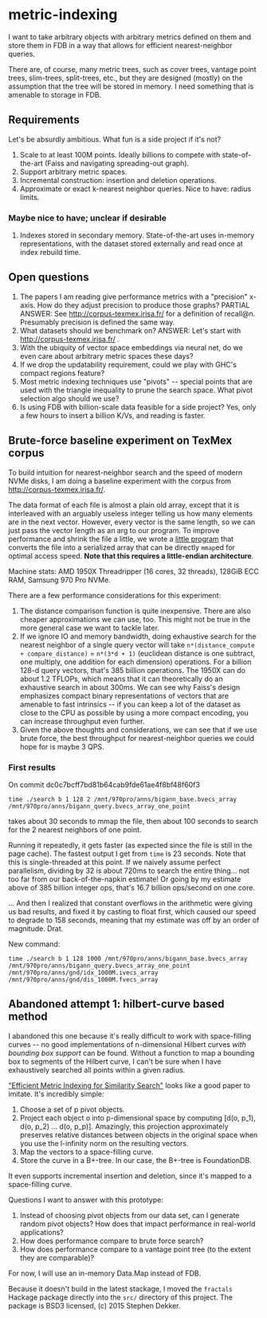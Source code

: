 # metric-indexing

I want to take arbitrary objects with arbitrary metrics defined on them and
store them in FDB in a way that allows for efficient nearest-neighbor queries.

There are, of course, many metric trees, such as cover trees, vantage point trees, slim-trees, split-trees, etc., but they are designed (mostly) on the assumption that the tree will be stored in memory. I need something that is amenable to storage in FDB.

## Requirements

Let's be absurdly ambitious. What fun is a side project if it's not?

1. Scale to at least 100M points. Ideally billions to compete with state-of-the-art (Faiss and navigating spreading-out graph).
2. Support arbitrary metric spaces.
3. Incremental construction: insertion and deletion operations.
4. Approximate or exact k-nearest neighbor queries. Nice to have: radius limits.

### Maybe nice to have; unclear if desirable

1. Indexes stored in secondary memory. State-of-the-art uses in-memory representations, with the dataset stored externally and read once at index rebuild time.

## Open questions

1. The papers I am reading give performance metrics with a "precision" x-axis. How do they adjust precision to produce those graphs? PARTIAL ANSWER: See http://corpus-texmex.irisa.fr/ for a definition of recall@n. Presumably precision is defined the same way.
2. What datasets should we benchmark on? ANSWER: Let's start with http://corpus-texmex.irisa.fr/ .
3. With the ubiquity of vector space embeddings via neural net, do we even care about arbitrary metric spaces these days?
4. If we drop the updatability requirement, could we play with GHC's compact regions feature?
5. Most metric indexing techniques use "pivots" -- special points that are used with the triangle inequality to prune the search space. What pivot selection algo should we use?
6. Is using FDB with billion-scale data feasible for a side project? Yes, only a few hours to insert a billion K/Vs, and reading is faster.

## Brute-force baseline experiment on TexMex corpus

To build intuition for nearest-neighbor search and the speed of modern NVMe disks,
I am doing a baseline experiment with the corpus from http://corpus-texmex.irisa.fr/.

The data format of each file is almost a plain old array, except that it is interleaved with an arguably useless integer telling us how many elements are in the next vector. However, every vector is the same length, so we can just pass the vector length as an arg to our program. To improve performance and shrink the file a little, we wrote a [little program](./convert_texmex_to_serialized_array.c) that converts the file into a serialized array that can be directly `mmap`ed for optimal access speed. **Note that this requires a little-endian architecture**.

Machine stats: AMD 1950X Threadripper (16 cores, 32 threads), 128GiB ECC RAM, Samsung 970 Pro NVMe.

There are a few performance considerations for this experiment:

1. The distance comparison function is quite inexpensive. There are also cheaper approximations we can use, too. This might not be true in the more general case we want to tackle later.
2. If we ignore IO and memory bandwidth, doing exhaustive search for the nearest neighbor of a single query vector will take `n*(distance_compute + compare_distance)` = `n*(3*d + 1)` (euclidean distance is one subtract, one multiply, one addition for each dimension) operations. For a billion 128-d query vectors, that's 385 billion operations. The 1950X can do about 1.2 TFLOPs, which means that it can theoretically do an exhaustive search in about 300ms. We can see why Faiss's design emphasizes compact binary representations of vectors that are amenable to fast intrinsics -- if you can keep a lot of the dataset as close to the CPU as possible by using a more compact encoding, you can increase throughput even further.
3. Given the above thoughts and considerations, we can see that if we use brute force, the best throughput for nearest-neighbor queries we could hope for is maybe 3 QPS.

### First results

On commit dc0c7bcff7bd81b64cab9fde61ae4f8bf48f60f3

```
time ./search b 1 128 2 /mnt/970pro/anns/bigann_base.bvecs_array /mnt/970pro/anns/bigann_query.bvecs_array_one_point
```

takes about 30 seconds to mmap the file, then about 100 seconds to search for the 2 nearest neighbors of one point.

Running it repeatedly, it gets faster (as expected since the file is still in the page cache). The fastest output I get from `time` is 23 seconds. Note that this is single-threaded at this point. If we naively assume perfect parallelism, dividing by 32 is about 720ms to search the entire thing... not too far from our back-of-the-napkin estimate! Or going by my estimate above of 385 billion integer ops, that's 16.7 billion ops/second on one core.

... And then I realized that constant overflows in the arithmetic were giving us
bad results, and fixed it by casting to float first, which caused our speed to degrade to 158 seconds, meaning that my estimate was off by an order of magnitude. Drat.

New command:

```
time ./search b 1 128 1000 /mnt/970pro/anns/bigann_base.bvecs_array /mnt/970pro/anns/bigann_query.bvecs_array_one_point /mnt/970pro/anns/gnd/idx_1000M.ivecs_array /mnt/970pro/anns/gnd/dis_1000M.fvecs_array
```

## Abandoned attempt 1: hilbert-curve based method

I abandoned this one because it's really difficult to work with space-filling curves -- no good implementations of n-dimensional Hilbert curves *with bounding box support* can be found. Without a function to map a bounding box to segments of the Hilbert curve, I can't be sure when I have exhaustively searched all points within a given radius.

["Efficient Metric Indexing for Similarity Search"](https://ieeexplore.ieee.org/stamp/stamp.jsp?arnumber=7113317&casa_token=sm3joK9gxH4AAAAA:F9yNtC9C2SgVbfeVIfs7Ky92r2OssX3gCPcNsfbh7Soi8O4b1MGFOLxkR8buoYKF7rAp&tag=1) looks like a good paper to imitate. It's incredibly simple:

1. Choose a set of p pivot objects.
2. Project each object o into p-dimensional space by computing [d(o, p_1), d(o, p_2) ... d(o, p_p)]. Amazingly, this projection approximately preserves relative distances between objects in the original space when you use the l-infinity norm on the resulting vectors.
3. Map the vectors to a space-filling curve.
4. Store the curve in a B+-tree. In our case, the B+-tree is FoundationDB.

It even supports incremental insertion and deletion, since it's mapped to a space-filling curve.

Questions I want to answer with this prototype:

1. Instead of choosing pivot objects from our data set, can I generate random pivot objects? How does that impact performance in real-world applications?
2. How does performance compare to brute force search?
3. How does performance compare to a vantage point tree (to the extent they are comparable)?

For now, I will use an in-memory Data.Map instead of FDB.

Because it doesn't build in the latest stackage, I moved the `fractals` Hackage package directly into the `src/` directory of this project. The package is BSD3 licensed, (c) 2015 Stephen Dekker.
